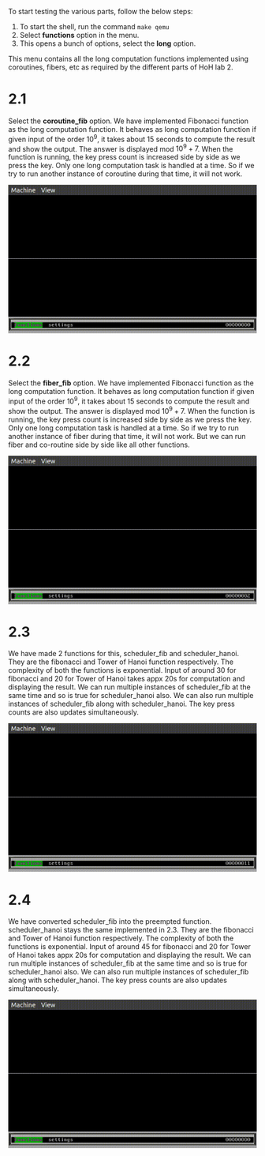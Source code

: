 To start testing the various parts, follow the below steps:  
1. To start the shell, run the command `make qemu`  
2. Select **functions** option in the menu. 
3. This opens a bunch of options, select the **long** option.

This menu contains all the long computation functions implemented using coroutines, fibers, etc as required by the different parts of HoH lab 2.

# 2.1 
Select the **coroutine_fib** option. We have implemented Fibonacci function as the long computation function. It behaves as long computation function if given input of the order $10^9$, it takes about 15 seconds to compute the result and show the output. The answer is displayed mod $10^9+7$. When the function is running, the key press count is increased side by side as we press the key. Only one long computation task is handled at a time. So if we try to run another instance of coroutine during that time, it will not work.

<img src="./resources/2_1.gif" align="center">

# 2.2
Select the **fiber_fib** option. We have implemented Fibonacci function as the long computation function. It behaves as long computation function if given input of the order $10^9$, it takes about 15 seconds to compute the result and show the output. The answer is displayed mod $10^9+7$. When the function is running, the key press count is increased side by side as we press the key. Only one long computation task is handled at a time. So if we try to run another instance of fiber during that time, it will not work. But we can run fiber and co-routine side by side like all other functions.

<img src="./resources/2_2.gif" align="center">  

# 2.3

We have made 2 functions for this, scheduler_fib and scheduler_hanoi. They are the fibonacci and Tower of Hanoi function respectively. The complexity of both the functions is exponential. Input of around 30 for fibonacci and 20 for Tower of Hanoi takes appx 20s for computation and displaying the result. We can run multiple instances of scheduler_fib at the same time and so is true for scheduler_hanoi also. We can also run multiple instances of scheduler_fib along with scheduler_hanoi. The key press counts are also updates simultaneously. 

<img src="./resources/2_3.gif" align="center">  


# 2.4
We have converted scheduler_fib into the preempted function. scheduler_hanoi stays the same implemented in 2.3. They are the fibonacci and Tower of Hanoi function respectively. The complexity of both the functions is exponential. Input of around 45 for fibonacci and 20 for Tower of Hanoi takes appx 20s for computation and displaying the result. We can run multiple instances of scheduler_fib at the same time and so is true for scheduler_hanoi also. We can also run multiple instances of scheduler_fib along with scheduler_hanoi. The key press counts are also updates simultaneously. 

<img src="./resources/2_4.gif" align="center">  

